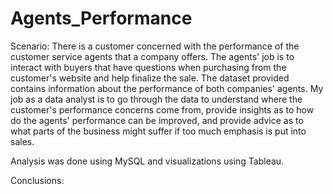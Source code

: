 # Agents_Performance

Scenario:
There is a customer concerned with the performance of the customer service agents that a company offers. 
The agents' job is to interact with buyers that have questions when purchasing from the customer's website and help finalize the sale. 
The dataset provided contains information about the performance of both companies' agents. 
My job as a data analyst is to go through the data to understand where the customer's performance concerns come from, 
  provide insights as to how do the agents' performance can be improved, 
   and provide advice as to what parts of the business might suffer if too much emphasis is put into sales.

Analysis was done using MySQL and visualizations using Tableau.

[](https://github.com/ElvisTorres/Agents_Performance/blob/main/Dashboard.png)

Conclusions:

